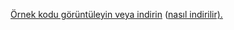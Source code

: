 [Örnek kodu görüntüleyin veya indirin](https://github.com/dotnet/AspNetCore.Docs/tree/master/aspnetcore/tutorials/first-mvc-app/start-mvc/sample) ([nasıl indirilir).](xref:index#how-to-download-a-sample)